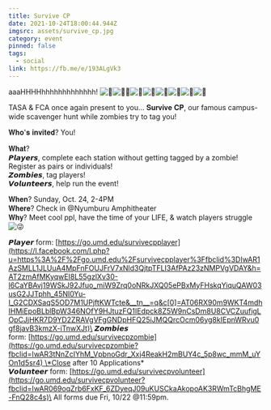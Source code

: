 ```yaml
---
title: Survive CP
date: 2021-10-24T18:00:44.944Z
imgsrc: assets/survive_cp.jpg
category: event
pinned: false
tags:
  - social
link: https://fb.me/e/193ALgVk3
---
```

aaaHHHHhhhhhhhhhhhhh! ![🏃](https://static.xx.fbcdn.net/images/emoji.php/v9/t3b/1/16/1f3c3.png)![🏃‍♀️](https://static.xx.fbcdn.net/images/emoji.php/v9/ta9/1/16/1f3c3_200d_2640.png)![🧟](https://static.xx.fbcdn.net/images/emoji.php/v9/t13/1/16/1f9df.png)![🧟](https://static.xx.fbcdn.net/images/emoji.php/v9/t13/1/16/1f9df.png)![🧟](https://static.xx.fbcdn.net/images/emoji.php/v9/t13/1/16/1f9df.png)![🧟](https://static.xx.fbcdn.net/images/emoji.php/v9/t13/1/16/1f9df.png)![🧟](https://static.xx.fbcdn.net/images/emoji.php/v9/t13/1/16/1f9df.png)![🧟](https://static.xx.fbcdn.net/images/emoji.php/v9/t13/1/16/1f9df.png)

TASA & FCA once again present to you... 𝐒𝐮𝐫𝐯𝐢𝐯𝐞 𝐂𝐏, our famous campus-wide scavenger hunt while zombies try to tag you!

𝐖𝐡𝐨'𝐬 𝐢𝐧𝐯𝐢𝐭𝐞𝐝? You!

𝐖𝐡𝐚𝐭?\
𝙋𝙡𝙖𝙮𝙚𝙧𝙨, complete each station without getting tagged by a zombie! Register as pairs or individuals!\
𝙕𝙤𝙢𝙗𝙞𝙚𝙨, tag players!\
𝙑𝙤𝙡𝙪𝙣𝙩𝙚𝙚𝙧𝙨, help run the event!

𝐖𝐡𝐞𝐧? Sunday, Oct. 24, 2-4PM\
𝐖𝐡𝐞𝐫𝐞? Check in @Nyumburu Amphitheater\
𝐖𝐡𝐲? Meet cool ppl, have the time of your LIFE, & watch players struggle![😜](https://static.xx.fbcdn.net/images/emoji.php/v9/t20/1/16/1f61c.png)

𝙋𝙡𝙖𝙮𝙚𝙧 form: [https://go.umd.edu/survivecpplayer](https://l.facebook.com/l.php?u=https%3A%2F%2Fgo.umd.edu%2Fsurvivecpplayer%3Ffbclid%3DIwAR1AzSMLL1JLUuA4MpFnFOUJFrV7xNld3QjtpTFLI3AfPAz23zNMPVgVDAY&h=AT2zmAfMKyqwEI8L55gzlXv30-l6CaYBAvj19WSkJ92Jfuo_miW9Zrq0oNRkJXQ05ePBxMyFHskqYiquQAW03usG2JJTphh_45NI0Yu-I_G2CDXSaqS5OD7M1UPjftKWTcte&__tn__=q&c[0]=AT06RX90m9WKT4mdhIHMiEpoBLblBpW346NOfY9HJtuzFQ1IEdpck8Z5W9nCsDm8U8CVCZuufigLOpCJjHKR7D9YD2ZRAVgVFgGNDpHFQ25iJMQQrcOcm06yg8kIEpnWRvu0gf8javB3kmzX-iTnwXJt)\
𝙕𝙤𝙢𝙗𝙞𝙚𝙨 form: [https://go.umd.edu/survivecpzombie](https://go.umd.edu/survivecpzombie?fbclid=IwAR3tNnZcIYhM_VpbnoGdr_Xxj4ReakH2mBUY4c_5p8wc_mmM_uYOn1d5sr4) \*Close after 10 Applications\*\
𝙑𝙤𝙡𝙪𝙣𝙩𝙚𝙚𝙧 form: [https://go.umd.edu/survivecpvolunteer](https://go.umd.edu/survivecpvolunteer?fbclid=IwAR069oqZrb6FxKF_6ZDyeqJ09uKUSCkaAkopoAK3RWmTcBhgME-FnQ28c4s)\
All forms due Fri, 10/22 @11:59pm.